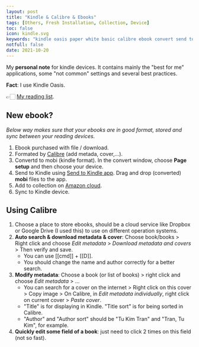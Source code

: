 ```yaml
---
layout: post
title: "Kindle & Calibre & Ebooks"
tags: [Others, Fresh Installation, Collection, Device]
toc: false
icon: kindle.svg
keywords: "kindle oasis paper white basic calibre ebook convert send to kindle amazon collection content"
notfull: false
date: 2021-10-20
---
```


My **personal note** for kindle devices. It contains mainly the "best for me" applications, some "not common" settings and several best practices.

__Fact__: I use Kindle Oasis.

👉🏻 [My reading list](/reading/).

## New ebook?

_Below way makes sure that your ebooks are in good format, stored and sync between your reading devices._

1. Ebook purchased with file / download.
2. Formated by [Calibre](https://calibre-ebook.com/) (add metada, cover,...).
3. Convertd to mobi (kindle format). In the convert window, choose **Page setup** and then choose your device.
4. Send to Kindle using [Send to Kindle app](https://www.amazon.com/gp/sendtokindle). Drag and drop (converted) **mobi** files to the app.
5. Add to collection on [Amazon cloud](https://www.amazon.fr/hz/mycd/myx?ref=myk_mkmw_mig_FR#/home/content/pdocs/dateDsc/).
6. Sync to Kindle device.

## Using Calibre

1. Choose a place to store ebooks, should be a cloud service like Dropbox or Google Drive (I used this) to use on different operation systems.
2. **Auto search & download metadata & cover**: Choose book/books > Right click and choose _Edit metadata_ > _Download metadata and covers_ > Then verify and save.
   - You can use [[cmd]] + [[D]].
   - You should change the name and author correctly for a better search.
3. **Modify metadata**: Choose a book (or list of books) > right click and choose *Edit metadata* > ...
    - You can search for a cover on the internet > Right click on this cover > Copy image > On Calibre, in _Edit metadata individually_, right click on current cover > _Paste cover_.
    - "Title" is for displaying in Kindle. "Title sort" is for being sorted in Calibre.
    - "Author" and "Author sort" should be "Tu Kim Tran" and "Tran, Tu Kim", for example.
4. **Quickly edit some field of a book**: just need to click 2 times on this field (not so fast).